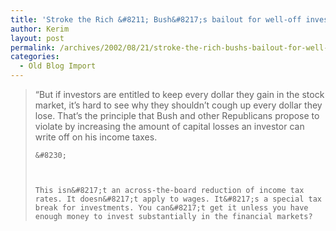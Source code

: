 ```yaml
---
title: 'Stroke the Rich &#8211; Bush&#8217;s bailout for well-off investors. By William Saletan'
author: Kerim
layout: post
permalink: /archives/2002/08/21/stroke-the-rich-bushs-bailout-for-well-off-investors-by-william-saletan/
categories:
  - Old Blog Import
---
```


>   &#8220;But if investors are entitled to keep every dollar they gain in the stock market, it&#8217;s hard to see why they shouldn&#8217;t cough up every dollar they lose. That&#8217;s the principle that Bush and other Republicans propose to violate by increasing the amount of capital losses an investor can write off on his income taxes. 
>   
>   
>     &#8230;
>   
>   
>   
>     This isn&#8217;t an across-the-board reduction of income tax rates. It doesn&#8217;t apply to wages. It&#8217;s a special tax break for investments. You can&#8217;t get it unless you have enough money to invest substantially in the financial markets?
>   
>   

>   
>  